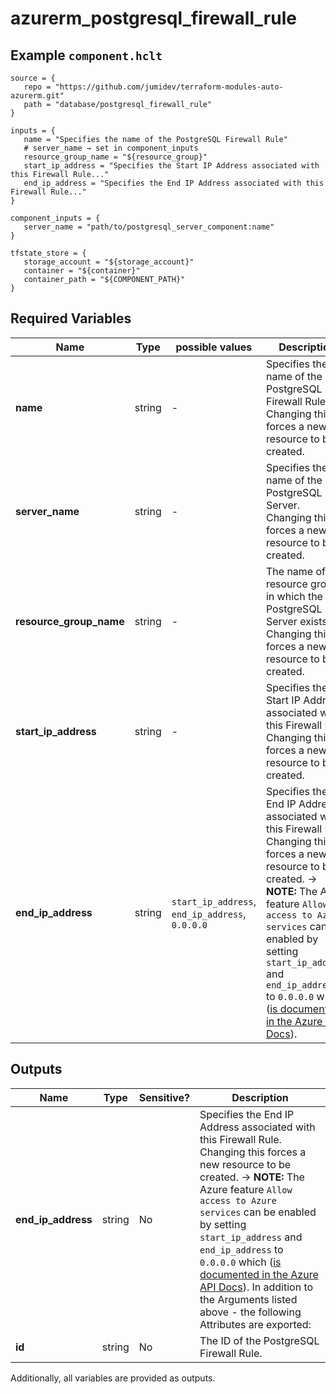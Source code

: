 # azurerm_postgresql_firewall_rule



## Example `component.hclt`

```hcl
source = {
   repo = "https://github.com/jumidev/terraform-modules-auto-azurerm.git"   
   path = "database/postgresql_firewall_rule"   
}

inputs = {
   name = "Specifies the name of the PostgreSQL Firewall Rule"   
   # server_name → set in component_inputs
   resource_group_name = "${resource_group}"   
   start_ip_address = "Specifies the Start IP Address associated with this Firewall Rule..."   
   end_ip_address = "Specifies the End IP Address associated with this Firewall Rule..."   
}

component_inputs = {
   server_name = "path/to/postgresql_server_component:name"   
}

tfstate_store = {
   storage_account = "${storage_account}"   
   container = "${container}"   
   container_path = "${COMPONENT_PATH}"   
}

```

## Required Variables

| Name | Type |  possible values |  Description |
| ---- | --------- |  ----------- | ----------- |
| **name** | string |  -  |  Specifies the name of the PostgreSQL Firewall Rule. Changing this forces a new resource to be created. | 
| **server_name** | string |  -  |  Specifies the name of the PostgreSQL Server. Changing this forces a new resource to be created. | 
| **resource_group_name** | string |  -  |  The name of the resource group in which the PostgreSQL Server exists. Changing this forces a new resource to be created. | 
| **start_ip_address** | string |  -  |  Specifies the Start IP Address associated with this Firewall Rule. Changing this forces a new resource to be created. | 
| **end_ip_address** | string |  `start_ip_address`, `end_ip_address`, `0.0.0.0`  |  Specifies the End IP Address associated with this Firewall Rule. Changing this forces a new resource to be created. -> **NOTE:** The Azure feature `Allow access to Azure services` can be enabled by setting `start_ip_address` and `end_ip_address` to `0.0.0.0` which ([is documented in the Azure API Docs](https://docs.microsoft.com/rest/api/sql/firewallrules/createorupdate)). | 



## Outputs

| Name | Type | Sensitive? | Description |
| ---- | ---- | --------- | --------- |
| **end_ip_address** | string | No  | Specifies the End IP Address associated with this Firewall Rule. Changing this forces a new resource to be created. -> **NOTE:** The Azure feature `Allow access to Azure services` can be enabled by setting `start_ip_address` and `end_ip_address` to `0.0.0.0` which ([is documented in the Azure API Docs](https://docs.microsoft.com/rest/api/sql/firewallrules/createorupdate)). In addition to the Arguments listed above - the following Attributes are exported: | 
| **id** | string | No  | The ID of the PostgreSQL Firewall Rule. | 

Additionally, all variables are provided as outputs.
